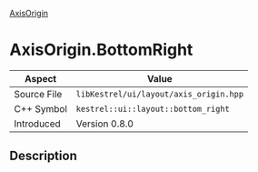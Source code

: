 [AxisOrigin](index.md)
# AxisOrigin.BottomRight
| Aspect | Value |
| --- | --- |
| Source File | `libKestrel/ui/layout/axis_origin.hpp` |
| C++ Symbol | `kestrel::ui::layout::bottom_right` |
| Introduced | Version 0.8.0 |
## Description
